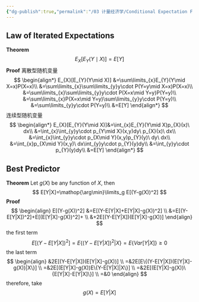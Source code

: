 ```yaml
---
{"dg-publish":true,"permalink":"/03 计量经济学/Conditional Expectation Function/","created":"2023-06-18T16:32:56.127+08:00","updated":"2024-03-31T20:24:44.281+08:00"}
---
```





## Law of Iterated Expectations

**Theorem** 
$$
E_{X}[E_{Y}(Y\mid X)]=E[Y]
$$
**Proof**
离散型随机变量
$$
\begin{align*}
E_{X}[E_{Y}(Y\mid X)]
&=\sum\limits_{x}E_{Y}(Y\mid X=x)P(X=x)\\
&=\sum\limits_{x}\sum\limits_{y}y\cdot P(Y=y\mid X=x)P(X=x)\\
&=\sum\limits_{x}\sum\limits_{y}y\cdot P(X=x\mid Y=y)P(Y=y)\\
&=\sum\limits_{x}P(X=x\mid Y=y)\sum\limits_{y}y\cdot P(Y=y)\\
&=\sum\limits_{y}y\cdot P(Y=y)\\
&=E[Y]
\end{align*}
$$
连续型随机变量
$$
\begin{align*}
E_{X}[E_{Y}(Y\mid X)]&=\int_{x}E_{Y}(Y\mid X)p_{X}(x)\ dx\\
&=\int_{x}\int_{y}y\cdot p_{Y\mid X}(x,y)dy\ p_{X}(x)\ dx\\
&=\int_{x}\int_{y}y\cdot p_{X\mid Y}(x,y)p_{Y}(y)\ dy\ dx\\
&=\int_{x}p_{X\mid Y}(x,y)\ dx\int_{y}y\cdot p_{Y}(y)dy\\
&=\int_{y}y\cdot p_{Y}(y)dy\\
&=E[Y]
\end{align*}
$$
## Best Predictor

**Theorem**
Let $g(X)$ be any function of $X$, then
$$
E[Y|X]=\mathop{\arg\min}\limits_g E[(Y-g(X))^2]
$$
**Proof**
$$
\begin{align}
E[(Y-g(X))^2]
&=E[(Y-E[Y|X]+E[Y|X]-g(X))^2] \\
&=E[(Y-E[Y|X])^2]+E[(E[Y|X]-g(X))^2]+ \\
&+2E[(Y-E[Y|X])(E[Y|X]-g(X))]
\end{align}
$$
the first term
$$
E[(Y-E[Y|X])^2]=E\{(Y-E[Y|X])^2|X\}=E\{Var[Y|X]\}\ge0
$$
the last term
$$
\begin{align}
&2E[(Y-E[Y|X])(E[Y|X]-g(X))] \\
=&2E[E\{(Y-E[Y|X])(E[Y|X]-g(X))|X\}] \\
=&2E[(E[Y|X]-g(X))E\{Y-E[Y|X]|X\}] \\
=&2E[(E[Y|X]-g(X))\{E[Y|X]-E[Y|X]\}] \\
=&0
\end{align}
$$
therefore, take
$$
g(X)=E[Y|X]
$$